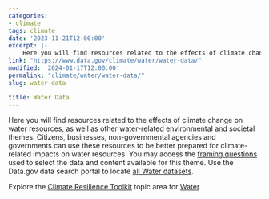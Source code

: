 ```yaml
---
categories:
- climate
tags: climate
date: '2023-11-21T12:00:00'
excerpt: |-
    Here you will find resources related to the effects of climate change on water resources, as well as other water-related environmental and societal themes. Citizens, businesses, non-governmental agencies and governments can use these resources to...
link: "https://www.data.gov/climate/water/water-data/"
modified: '2024-01-17T12:00:00'
permalink: "climate/water/water-data/"
slug: water-data

title: Water Data
---
```


Here you will find resources related to the effects of climate change on water resources, as well as other water-related environmental and societal themes. Citizens, businesses, non-governmental agencies and governments can use these resources to be better prepared for climate-related impacts on water resources. You may access the [framing questions](https://data.gov/climate/water/framing-questions-water/) used to select the data and content available for this theme. Use the Data.gov data search portal to locate [all Water datasets](https://catalog.data.gov/dataset/?groups=climate5434&vocab_category_all=Water).

Explore the [Climate Resilience Toolkit](https://toolkit.climate.gov/) topic area for [Water](https://toolkit.climate.gov/topics/water).